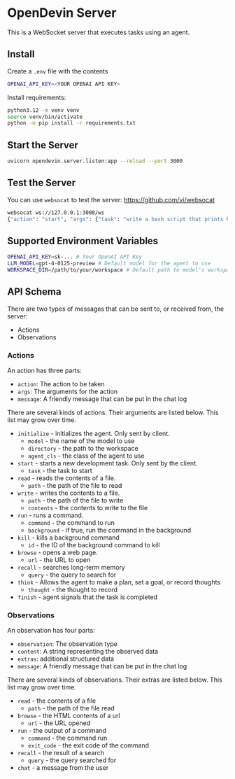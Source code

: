 # OpenDevin Server

This is a WebSocket server that executes tasks using an agent.

## Install

Create a `.env` file with the contents

```sh
OPENAI_API_KEY=<YOUR OPENAI API KEY>
```

Install requirements:

```sh
python3.12 -m venv venv
source venv/bin/activate
python -m pip install -r requirements.txt
```

## Start the Server

```sh
uvicorn opendevin.server.listen:app --reload --port 3000
```

## Test the Server

You can use `websocat` to test the server: https://github.com/vi/websocat

```sh
websocat ws://127.0.0.1:3000/ws
{"action": "start", "args": {"task": "write a bash script that prints hello"}}
```

## Supported Environment Variables

```sh
OPENAI_API_KEY=sk-... # Your OpenAI API Key
LLM_MODEL=gpt-4-0125-preview # Default model for the agent to use
WORKSPACE_DIR=/path/to/your/workspace # Default path to model's workspace
```

## API Schema
There are two types of messages that can be sent to, or received from, the server:
* Actions
* Observations

### Actions
An action has three parts:
* `action`: The action to be taken
* `args`: The arguments for the action
* `message`: A friendly message that can be put in the chat log

There are several kinds of actions. Their arguments are listed below.
This list may grow over time.
* `initialize` - initializes the agent. Only sent by client.
  * `model` - the name of the model to use
  * `directory` - the path to the workspace
  * `agent_cls` - the class of the agent to use
* `start` - starts a new development task. Only sent by the client.
  * `task` - the task to start
* `read` - reads the contents of a file.
  * `path` - the path of the file to read
* `write` - writes the contents to a file.
  * `path` - the path of the file to write
  * `contents` - the contents to write to the file
* `run` - runs a command.
  * `command` - the command to run
  * `background` - if true, run the command in the background
* `kill` - kills a background command
  * `id` - the ID of the background command to kill
* `browse` - opens a web page.
  * `url` - the URL to open
* `recall` - searches long-term memory
  * `query` - the query to search for
* `think` - Allows the agent to make a plan, set a goal, or record thoughts
  * `thought` - the thought to record
* `finish` - agent signals that the task is completed

### Observations
An observation has four parts:
* `observation`: The observation type
* `content`: A string representing the observed data
* `extras`: additional structured data
* `message`: A friendly message that can be put in the chat log

There are several kinds of observations. Their extras are listed below.
This list may grow over time.
* `read` - the contents of a file
  * `path` - the path of the file read
* `browse` - the HTML contents of a url
  * `url` - the URL opened
* `run` - the output of a command
  * `command` - the command run
  * `exit_code` - the exit code of the command
* `recall` - the result of a search
  * `query` - the query searched for
* `chat` - a message from the user
